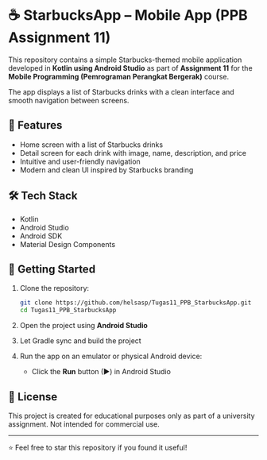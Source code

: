 # ☕ StarbucksApp – Mobile App (PPB Assignment 11)

This repository contains a simple Starbucks-themed mobile application developed in **Kotlin using Android Studio** as part of **Assignment 11** for the **Mobile Programming (Pemrograman Perangkat Bergerak)** course.

The app displays a list of Starbucks drinks with a clean interface and smooth navigation between screens.

## 📱 Features

- Home screen with a list of Starbucks drinks  
- Detail screen for each drink with image, name, description, and price  
- Intuitive and user-friendly navigation  
- Modern and clean UI inspired by Starbucks branding

## 🛠️ Tech Stack

- Kotlin  
- Android Studio  
- Android SDK  
- Material Design Components

## 🚀 Getting Started

1. Clone the repository:  
   ```bash
   git clone https://github.com/helsasp/Tugas11_PPB_StarbucksApp.git  
   cd Tugas11_PPB_StarbucksApp  
   ```

2. Open the project using **Android Studio**

3. Let Gradle sync and build the project

4. Run the app on an emulator or physical Android device:
   - Click the **Run** button (▶) in Android Studio

## 📄 License

This project is created for educational purposes only as part of a university assignment. Not intended for commercial use.

---

⭐️ Feel free to star this repository if you found it useful!
